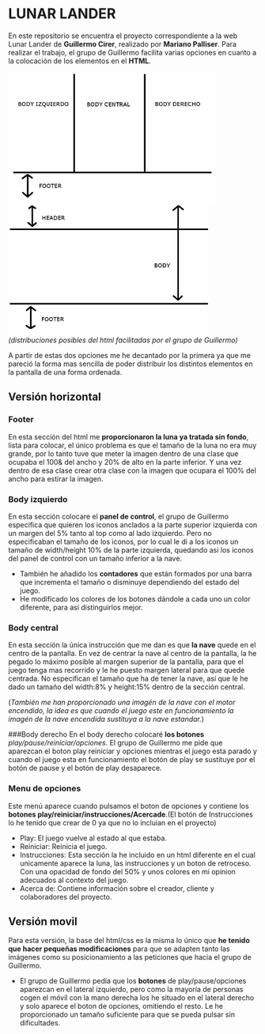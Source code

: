 # LUNAR LANDER


En este repositorio se encuentra el proyecto correspondiente a la web Lunar Lander de __Guillermo Cirer__, realizado por __Mariano Palliser__.
Para realizar el trabajo, el grupo de Guillermo facilita varias opciones en cuanto a la colocación de los elementos en el __HTML__.

![alt tag](https://github.com/mpalliser/LLM-Class/blob/master/LunarLander/img/imgmd/fondo1.png)
![alt tag](https://github.com/mpalliser/LLM-Class/blob/master/LunarLander/img/imgmd/fondo2.png)
_(distribuciones posibles del html facilitadas por el grupo de Guillermo)_

A partir de estas dos opciones me he decantado por la primera ya que me pareció la forma mas sencilla de poder distribuir los distintos elementos en la pantalla de una forma ordenada.

## Versión horizontal
### Footer
En esta sección del html me __proporcionaron la luna ya tratada sin fondo__, lista para colocar, el único problema es que el tamaño de la luna no era muy grande, por lo tanto tuve que meter la imagen dentro de una clase que ocupaba el 100& del ancho y 20% de alto en la parte inferior. Y una vez dentro de esa clase crear otra clase con la imagen que ocupara el 100% del ancho para estirar la imagen.

### Body izquierdo
En esta sección colocare el __panel de control__, el grupo de Guillermo especifica que quieren los iconos anclados a la parte superior izquierda con un margen del 5% tanto al top como al lado izquierdo. Pero no especificaban el tamaño de los iconos, por lo cual le di a los iconos un tamaño de width/height 10% de la parte izquierda, quedando asi los iconos del panel de control con un tamaño inferior a la nave.

* También he añadido los __contadores__ que están formados por una barra que incrementa el tamaño o disminuye dependiendo del estado del juego.
* He modificado los colores de los botones dándole a cada uno un color diferente, para así distinguirlos mejor.

### Body central
En esta sección la única instrucción que me dan es que __la nave__ quede en el centro de la pantalla. En vez de centrar la nave al centro de la pantalla, la he pegado lo máximo posible al margen superior de la pantalla, para que el juego tenga mas recorrido y le he puesto margen lateral para que quede centrada. No especifican el tamaño que ha de tener la nave, así que le he dado un tamaño del width:8% y height:15% dentro de la sección central.

(_También me han proporcionado una imagén de la nave con el motor encendido, la idea es que cuando el juego este en funcionamiento la imagén de la nave encendida sustituya a la nave estandar._)

###Body derecho
En el body derecho colocaré __los botones__ _play/pause/reiniciar/opciones_. El grupo de Guillermo me pide que aparezcan el boton play reiniciar y opciones mientras el juego esta parado y cuando el juego esta en funcionamiento el botón de play se sustituye por el botón de pause y el botón de play desaparece.

### Menu de opciones
Este menú aparece cuando pulsamos el boton de opciones y contiene los __botones play/reiniciar/instrucciones/Acercade__.(El botón de Instrucciones lo he tenido que crear de 0 ya que no lo incluian en el proyecto)

* Play: El juego vuelve al estado al que estaba.
* Reiniciar: Reinicia el juego.
* Instrucciones: Esta sección la he incluido en un html diferente en el cual unicamente aparece la luna, las instrucciones y un boton de retroceso. Con una opacidad de fondo del 50% y unos colores en mi opinion adecuados al contexto del juego.
* Acerca de: Contiene información sobre el creador, cliente y colaboradores del proyecto.


## Versión movil
Para esta versión, la base del html/css es la misma lo único que __he tenido que hacer pequeñas modificaciones__ para que se adapten tanto las imágenes como su posicionamiento a las peticiones que hacia el grupo de Guillermo.

*  El grupo de Guillermo pedía que los __botones__ de play/pause/opciones aparezcan en el lateral izquierdo, pero como la mayoría de personas cogen el móvil con la mano derecha los he situado en el lateral derecho y solo aparece el boton de opciones, omitiendo el resto. Le he proporcionado un tamaño suficiente para que se pueda pulsar sin dificultades.
